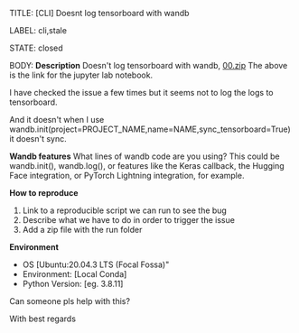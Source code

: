TITLE:
[CLI] Doesnt log tensorboard with wandb

LABEL:
cli,stale

STATE:
closed

BODY:
**Description**
Doesn't log tensorboard with wandb,
[00.zip](https://github.com/wandb/client/files/7350884/00.zip)
The above is the link for the jupyter lab notebook.

I have checked the issue a few times but it seems not to log the logs to tensorboard.

And it doesn't when I use
wandb.init(project=PROJECT_NAME,name=NAME,sync_tensorboard=True)
it doesn't sync.

**Wandb features**
What lines of wandb code are you using? This could be wandb.init(), wandb.log(), or features like the Keras callback, the Hugging Face integration, or PyTorch Lightning integration, for example.

**How to reproduce**
1. Link to a reproducible script we can run to see the bug
2. Describe what we have to do in order to trigger the issue
3. Add a zip file with the run folder 

**Environment**
- OS [Ubuntu:20.04.3 LTS (Focal Fossa)"
- Environment: [Local Conda]
- Python Version: [eg. 3.8.11]

Can someone pls help with this?

With best regards


